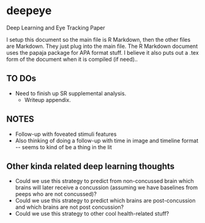 # deepeye

Deep Learning and Eye Tracking Paper

I setup this document so the main file is R Markdown, then the other files are Markdown. They just plug into the main file. The R Markdown document uses the papaja package for APA format stuff. I believe it also puts out a .tex form of the document when it is compiled (if need)..

## TO DOs

- Need to finish up SR supplemental analysis.
  - Writeup appendix.

## NOTES

- Follow-up with foveated stimuli features
- Also thinking of doing a follow-up with time in image and timeline format -- seems to kind of be a thing in the lit

## Other kinda related deep learning thoughts

- Could we use this strategy to predict from non-concussed brain which brains will later receive a concussion (assuming we have baselines from peeps who are not concussed)?
- Could we use this strategy to predict which brains are post-concussion and which brains are not post concussion?
- Could we use this strategy to other cool health-related stuff?
